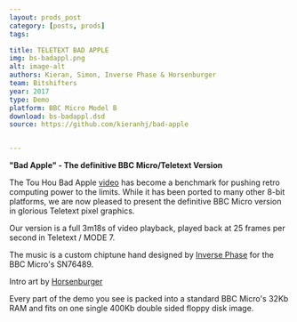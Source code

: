 ```yaml
---
layout: prods_post
category: [posts, prods]
tags: 

title: TELETEXT BAD APPLE
img: bs-badappl.png
alt: image-alt
authors: Kieran, Simon, Inverse Phase & Horsenburger
team: Bitshifters
year: 2017
type: Demo
platform: BBC Micro Model B
download: bs-badappl.dsd
source: https://github.com/kieranhj/bad-apple


---
```


**"Bad Apple" - The definitive BBC Micro/Teletext Version**

The Tou Hou Bad Apple [video](https://www.youtube.com/watch?v=G3C-VevI36s) has become a benchmark for pushing retro computing power to the limits. While it has been ported to many other 8-bit platforms, we are now pleased to present the definitive BBC Micro version in glorious Teletext pixel graphics. 

Our version is a full 3m18s of video playback, played back at 25 frames per second in Teletext / MODE 7.

The music is a custom chiptune hand designed by [Inverse Phase](http://www.inversephase.com/) for the BBC Micro's SN76489.

Intro art by [Horsenburger](http://www.horsenburger.com/)

Every part of the demo you see is packed into a standard BBC Micro's 32Kb RAM and fits on one single 400Kb double sided floppy disk image.


